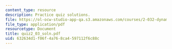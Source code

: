```yaml
---
content_type: resource
description: Practice quiz solutions.
file: https://ol-ocw-studio-app-qa.s3.amazonaws.com/courses/2-032-dynamics-fall-2004/632634d1f06f4a768ca4597112f6c88c_quiz2_03_soln.pdf
file_type: application/pdf
resourcetype: Document
title: quiz2_03_soln.pdf
uid: 632634d1-f06f-4a76-8ca4-597112f6c88c
---
```


